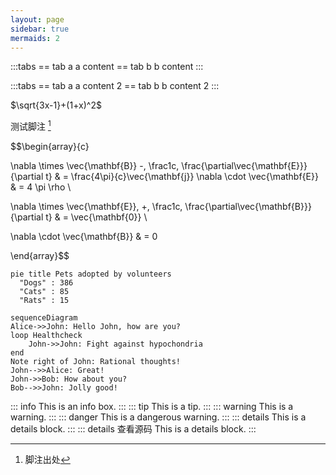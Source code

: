 ```yaml
---
layout: page
sidebar: true
mermaids: 2
---
```


:::tabs
== tab a
a content
== tab b
b content
:::

:::tabs
== tab a
a content 2
== tab b
b content 2
:::

$\sqrt{3x-1}+(1+x)^2$

测试脚注 [^1]

[^1]: 脚注出处

$$\begin{array}{c}

\nabla \times \vec{\mathbf{B}} -\, \frac1c\, \frac{\partial\vec{\mathbf{E}}}{\partial t} &
= \frac{4\pi}{c}\vec{\mathbf{j}}    \nabla \cdot \vec{\mathbf{E}} & = 4 \pi \rho \\

\nabla \times \vec{\mathbf{E}}\, +\, \frac1c\, \frac{\partial\vec{\mathbf{B}}}{\partial t} & = \vec{\mathbf{0}} \\

\nabla \cdot \vec{\mathbf{B}} & = 0

\end{array}$$

<div class="graph-div">

```mermaid
pie title Pets adopted by volunteers
  "Dogs" : 386
  "Cats" : 85
  "Rats" : 15
```

</div>

<div class="graph-div">

```mermaid
sequenceDiagram
Alice->>John: Hello John, how are you?
loop Healthcheck
    John->>John: Fight against hypochondria
end
Note right of John: Rational thoughts!
John-->>Alice: Great!
John->>Bob: How about you?
Bob-->>John: Jolly good!
```

</div>

::: info
This is an info box.
:::
::: tip
This is a tip.
:::
::: warning
This is a warning.
:::
::: danger
This is a dangerous warning.
:::
::: details
This is a details block.
:::
::: details 查看源码
This is a details block.
:::
